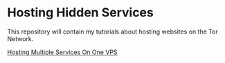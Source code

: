 # Hosting Hidden Services
This repository will contain my tutorials about hosting websites on the Tor Network.

[Hosting Multiple Services On One VPS](https://github.com/hwik2025/hidden-services/blob/main/hosting-multiple-services.md)
